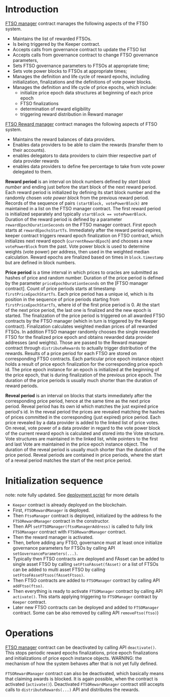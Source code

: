 
# Introduction

[FTSO manager] contract manages the following aspects of the FTSO system.

- Maintains the list of rewarded FTSOs.
- Is being triggered by the Keeper contract.
- Accepts calls from governance contract to update the FTSO list
- Accepts calls from governance contract to change FTSO governance parameters,
- Sets FTSO governance parameters to FTSOs at appropriate time;
- Sets vote power blocks to FTSOs at appropriate times;
- Manages the definition and life cycle of reward epochs, including initialization, finalizations and the definitions of vote power blocks.
- Manages the definition and life cycle of price epochs, which include:
   - initialize price epoch data structures at beginning of each price epoch
   - FTSO finalizations
   - determination of reward eligibility
   - triggering reward distribution in Reward manager

[FTSO Reward manager] contract manages the following aspects of FTSO system.

- Maintains the reward balances of data providers.
- Enables data providers to be able to claim the rewards (transfer them to their accounts).
- enables delegators to data providers to claim thier respective part of data provider rewards
- enables data providers to define fee percentage to take from vote power delegated to them.

**Reward period** is an interval on block numbers defined by *start block number* and ending just before the start block of the next reward period. Each reward period is initialized by defining its start block number and the randomly chosen *vote power block* from the previous reward period. Records of the sequence of pairs `(startBlock, votePowerBlock)` are maintained in a list on the FTSO manager contract. The first reward period is initialized separately and typically `startBlock == votePowerBlock`. Duration of the reward period is defined by a parameter `rewardEpochDurationSeconds` on the FTSO manager contract. First epoch starts at `rewardEpochsStartTs`. Immediately after the reward period expires, keeper contract triggers reward epoch finalization on FTSO contract, which initializes next reward epoch (`currentRewardEpoch`) and chooses a new `votePowerBlock` from the past. Vote power block is used to determine weights (vote power) per address, then used in the weighted median calculation. Reward epochs are finalized based on times in `block.timestamp` but are defined in block numbers.

**Price period** is a time interval in which prices to oracles are submitted as hashes of price and random number. Duration of the price period is defined by the parameter `priceEpochDurationSeconds` on the [FTSO manager contract]. Count of price periods starts at timestamp `firstPriceEpochStartTs`. Each price period has a unique id, which is its position in the sequence of price periods starting from `firstPriceEpochStartTs`, where id of the first price period is 0. At the start of the next price period, the last one is finalized and the new epoch is started. The finalization of the price period is triggered on all awarded FTSO contracts by the FTSO manager (which in turn is triggered by the Keeper contract). Finalization calculates weighted median prices of all rewarded FTSOs. In addition FTSO manager randomly chooses the single rewarded FTSO for the finalized price epoch and obtains rewarded data provider addresses (and weights). Those are passed to the Reward manager contract through `distributeRewards` to actually trigger distribution of the rewards. Results of a price period for each FTSO are stored on corresponding FTSO contracts. Each particular price epoch instance object holds a result of price epoch finalization for the corresponding price epoch id. The price epoch instance for an epoch is initialized at the beginning of the price epoch, that is during finalization of the previous price epoch. The duration of the price periods is usually much shorter than the duration of reward periods. 

**Reveal period** is an interval on blocks that starts immediately after the corresponding price period, hence at the same time as the next price period. Reveal period has its own id which matches the just expired price period's id. In the reveal period the prices are revealed matching the hashes of prices committed in the corresponding (just expired) price period. Each price revealed by a data provider is added to the linked list of price votes. On reveal, vote power of a data provider in regard to the vote power block of the current reward epoch is calculated and stored into the Vote structure. Vote structures are maintained in the linked list, while pointers to the first and last Vote are maintained in the price epoch instance object. The duration of the reveal period is usually much shorter than the duration of the price period. Reveal periods are contained in price periods, where the start of a reveal period matches the start of the next price period.

# Initialization sequence
note: note fully updated.
See [deployment script](../../scripts/deploy-contracts.ts) for more details

- `Keeper` contract is already deployed on the blockchain.
- First, `FTSORewardManager` is deployed.
- Then `FtsoManager` contract is deployed, initialized by the address fo the `FTSORewardManager` contract in the constructor.
- Then API `setFTSOManager(ftsoManagerAddress)` is called to fully link `FTSOManager` contract with `FTSORewardManager` contract.
- Then the reward manager is activated.
- Then, before adding any FTSO, governance must at least once initialize governance parameters for FTSOs by calling API `setGovernanceParameters(...)`.
- Typically then FTSO contracts are deployed and FAsset can be added to single asset FTSO by calling `setFtsoFAsset(fAsset)` or a list of FTSOs can be added to multi asset FTSO by calling `setFtsoFAssetFtsos(fAssetFtsos)`.
- Then FTSO contracts are added to `FTSOManager` contract by calling API `addFtso(ftso)`.
- Then everything is ready to activate `FTSOManager` contract by calling API `activate()`. This starts applying triggering to `FTSOManager` contract by `Keeper` contract.
- Later new FTSO contracts can be deployed and added to `FTSOManager` contract. Some can be also removed by calling API `removeFtso(ftso)`)

# Operations

[FTSO manager] contract can be deactivated by calling API `deactivate()`. This stops periodic reward epochs finalizations, price epoch finalizations and initializations of price epoch instance objects. WARNING: the mechanism of how the system behaves after that is not yet fully defined.

`FTSORewardManager` contract can also be deactivated, which basically means that claiming awards is blocked. It is again possible, when the contract is activated (`activate()`). Deactivated `FTSORewardManager` contract still accepts calls to `distributeRewards(...)` API and distributes the rewards. 

[FTSO manager]: ../../contracts/ftso/implementation/FTSOManager.sol "FTSO Manager"
[FTSO Reward manager]: ../../contracts/ftso/implementation/FTSORewarwdManager.sol "FTSO Reward Manager"
